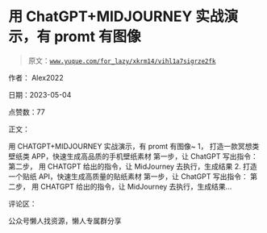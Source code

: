 # 用 ChatGPT+MIDJOURNEY 实战演示，有 promt 有图像

> 原文：[`www.yuque.com/for_lazy/xkrm14/vihl1a7sigrze2fk`](https://www.yuque.com/for_lazy/xkrm14/vihl1a7sigrze2fk)



作者： Alex2022



日期：2023-05-04



点赞数：77

<ne-card data-card-name="hr" data-card-type="block" id="xAPjk" data-event-boundary="card">

正文：



用 CHATGPT+MIDJOURNEY 实战演示，有 promt 有图像~ 1， 打造一款冥想类壁纸类 APP，快速生成高品质的手机壁纸素材 第一步，让 ChatGPT 写出指令： 第二步， 用 CHATGPT 给出的指令，让 MidJourney 去执行，生成结果 2\. 打造一个贴纸 API，快速生成高质量的贴纸素材 第一步，让 ChatGPT 写出指令： 第二步， 用 CHATGPT 给出的指令，让 MidJourney 去执行，生成结果...

<ne-card data-card-name="hr" data-card-type="block" id="y29am" data-event-boundary="card">

评论区：

<ne-card data-card-name="hr" data-card-type="block" id="XeYjX" data-event-boundary="card">

公众号懒人找资源，懒人专属群分享

</ne-card></ne-card></ne-card>